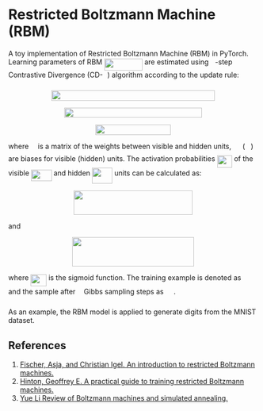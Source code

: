 
# Restricted Boltzmann Machine (RBM)

A toy implementation of Restricted Boltzmann Machine (RBM) in PyTorch. Learning parameters of RBM <img src="https://github.com/vladimirprotsenko/Restricted_Boltzmann_Machine_on_MNIST/blob/main/svgs/cc99dd1c3fafcb6dc9d0ce9ad866e70d.svg?raw=true?raw=true?invert_in_darkmode" align=middle width=77.34976424999998pt height=24.65753399999998pt/> are estimated using <img src="https://github.com/vladimirprotsenko/Restricted_Boltzmann_Machine_on_MNIST/blob/main/svgs/63bb9849783d01d91403bc9a5fea12a2.svg?raw=true?invert_in_darkmode" align=middle width=9.075367949999992pt height=22.831056599999986pt/>-step Contrastive Divergence (CD-<img src="https://github.com/vladimirprotsenko/Restricted_Boltzmann_Machine_on_MNIST/blob/main/svgs/63bb9849783d01d91403bc9a5fea12a2.svg?raw=true?invert_in_darkmode" align=middle width=9.075367949999992pt height=22.831056599999986pt/>) algorithm according to the update rule:

<p align="center"><img src="https://github.com/vladimirprotsenko/Restricted_Boltzmann_Machine_on_MNIST/blob/main/svgs/93301a14c9c4a60ded4849330c86ebc5.svg?raw=true?invert_in_darkmode" align=middle width=330.54585134999996pt height=21.07942155pt/></p>

<p align="center"><img src="https://github.com/vladimirprotsenko/Restricted_Boltzmann_Machine_on_MNIST/blob/main/svgs/41c557a88943c67f54ace2fdc3ffcdf9.svg?raw=true?invert_in_darkmode" align=middle width=278.69063969999996pt height=19.9563243pt/></p>


<p align="center"><img src="https://github.com/vladimirprotsenko/Restricted_Boltzmann_Machine_on_MNIST/blob/main/svgs/7918a69f0637d71970faf6fadb2a6444.svg?raw=true?invert_in_darkmode" align=middle width=151.47997425pt height=21.07942155pt/></p>

where <img src="https://github.com/vladimirprotsenko/Restricted_Boltzmann_Machine_on_MNIST/blob/main/svgs/ae4fb5973f393577570881fc24fc2054.svg?raw=true?invert_in_darkmode" align=middle width=10.82192594999999pt height=14.15524440000002pt/> is a matrix of the weights between visible and hidden units, <img src="https://github.com/vladimirprotsenko/Restricted_Boltzmann_Machine_on_MNIST/blob/main/svgs/b2585b5c81c97deeac55c46eb718b023.svg?raw=true?invert_in_darkmode" align=middle width=14.793662399999992pt height=14.15524440000002pt/> (<img src="https://github.com/vladimirprotsenko/Restricted_Boltzmann_Machine_on_MNIST/blob/main/svgs/a4bd6a03f34c02be448007a65da5f451.svg?raw=true?invert_in_darkmode" align=middle width=11.705695649999988pt height=22.831056599999986pt/>) are biases for visible (hidden) units. The activation probabilities <img src="https://github.com/vladimirprotsenko/Restricted_Boltzmann_Machine_on_MNIST/blob/main/svgs/c9ea84eb1460d2895e0cf5125bd7f7b5.svg?raw=true?invert_in_darkmode" align=middle width=30.450987599999987pt height=24.65753399999998pt/> of the visible <img src="https://github.com/vladimirprotsenko/Restricted_Boltzmann_Machine_on_MNIST/blob/main/svgs/7f94fa77c3eb4def896a173bac4d35a9.svg?raw=true?invert_in_darkmode" align=middle width=41.42205044999999pt height=23.488575000000026pt/> and hidden <img src="https://github.com/vladimirprotsenko/Restricted_Boltzmann_Machine_on_MNIST/blob/main/svgs/be368bacc9f66da3cf2911e079cf701c.svg?raw=true?invert_in_darkmode" align=middle width=40.96541459999999pt height=32.16441360000002pt/> units can be calculated as: 

<p align="center"><img src="https://github.com/vladimirprotsenko/Restricted_Boltzmann_Machine_on_MNIST/blob/main/svgs/9c3cd0a25a653816f0c55a2e742fb481.svg?raw=true?invert_in_darkmode" align=middle width=239.73630945pt height=49.315569599999996pt/></p>

and 

<p align="center"><img src="https://github.com/vladimirprotsenko/Restricted_Boltzmann_Machine_on_MNIST/blob/main/svgs/3be1a11585b4d12f82871188e6aa7aed.svg?raw=true?invert_in_darkmode" align=middle width=245.7806274pt height=59.1786591pt/></p>

where <img src="https://github.com/vladimirprotsenko/Restricted_Boltzmann_Machine_on_MNIST/blob/main/svgs/b9b27f3deff0db82f962a8505706e620.svg?raw=true?invert_in_darkmode" align=middle width=32.16330314999999pt height=24.65753399999998pt/> is the sigmoid function. The training example is denoted as <img src="https://github.com/vladimirprotsenko/Restricted_Boltzmann_Machine_on_MNIST/blob/main/svgs/9e7d7acc7ebd735a215bd4a16d9d4be8.svg?raw=true?invert_in_darkmode" align=middle width=15.748698899999999pt height=26.76175259999998pt/> and the sample after <img src="https://github.com/vladimirprotsenko/Restricted_Boltzmann_Machine_on_MNIST/blob/main/svgs/63bb9849783d01d91403bc9a5fea12a2.svg?raw=true?invert_in_darkmode" align=middle width=9.075367949999992pt height=22.831056599999986pt/> Gibbs sampling steps as <img src="https://github.com/vladimirprotsenko/Restricted_Boltzmann_Machine_on_MNIST/blob/main/svgs/1033789f828f05084c57b20f19f09ac3.svg?raw=true?invert_in_darkmode" align=middle width=16.462182pt height=27.91243950000002pt/>. 

As an example, the RBM model is applied to generate digits from the MNIST dataset.

## References
1. [Fischer, Asja, and Christian Igel. An introduction to restricted Boltzmann machines.](https://link.springer.com/content/pdf/10.1007/978-3-642-33275-3_2.pdf)
2. [Hinton, Geoffrey E. A practical guide to training restricted Boltzmann machines.](https://www.csrc.ac.cn/upload/file/20170703/1499052743888438.pdf)
3. [Yue Li Review of Boltzmann machines and simulated annealing.](http://www.cs.utoronto.ca/~yueli/CSC321_UTM_2014_files/tut9.pdf)

